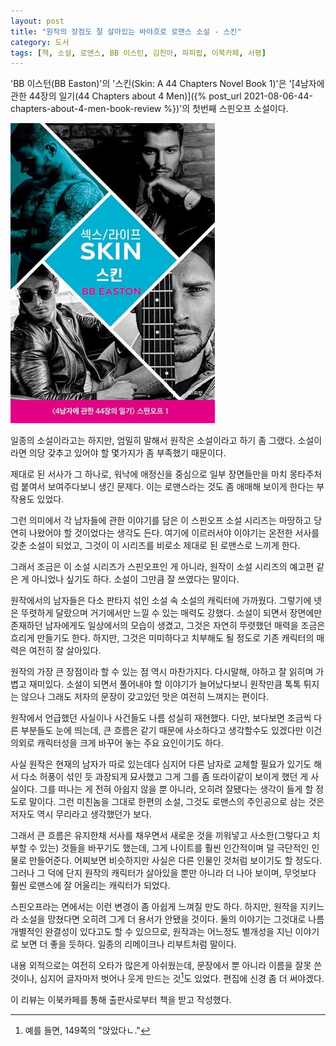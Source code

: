 ```yaml
---
layout: post
title: "원작의 장점도 잘 살아있는 바야흐로 로맨스 소설 - 스킨"
category: 도서
tags: [책, 소설, 로맨스, BB 이스턴, 김진아, 파피펍, 이북카페, 서평]
---
```


'BB 이스턴(BB Easton)'의
'스킨(Skin: A 44 Chapters Novel Book 1)'은
'[4남자에 관한 44장의 일기(44 Chapters about 4 Men)]({% post_url 2021-08-06-44-chapters-about-4-men-book-review %})'의 첫번째 스핀오프 소설이다.

![표지](/images/44-chapters-spinoff-1-skin-book-h480.jpg)

일종의 소설이라고는 하지만, 엄밀히 말해서 원작은 소설이라고 하기 좀 그랬다.
소설이라면 의당 갖추고 있어야 할 몇가지가 좀 부족했기 때문이다.

제대로 된 서사가 그 하나로,
워낙에 애정신을 중심으로 일부 장면들만을 마치 몽타주처럼 붙여서 보여주다보니 생긴 문제다.
이는 로맨스라는 것도 좀 애매해 보이게 한다는 부작용도 있었다.

그런 의미에서 각 남자들에 관한 이야기를 담은 이 스핀오프 소설 시리즈는 마땅하고 당연히 나왔어야 할 것이었다는 생각도 든다.
여기에 이르러서야 이야기는 온전한 서사를 갖춘 소설이 되었고,
그것이 이 시리즈를 비로소 제대로 된 로맨스로 느끼게 한다.

그래서 조금은 이 소설 시리즈가 스핀오프인 게 아니라,
원작이 소설 시리즈의 예고편 같은 게 아니었나 싶기도 하다.
소설이 그만큼 잘 쓰였다는 말이다.

원작에서의 남자들은 다소 판타지 섞인 소설 속 소설의 캐릭터에 가까웠다.
그렇기에 넷은 뚜렷하게 달랐으며 거기에서만 느낄 수 있는 매력도 강했다.
소설이 되면서 장면에만 존재하던 남자에게도 일상에서의 모습이 생겼고,
그것은 자연히 뚜렷했던 매력을 조금은 흐리게 만들기도 한다.
하지만, 그것은 미미하다고 치부해도 될 정도로 기존 캐릭터의 매력은 여전히 잘 살아있다.

원작의 가장 큰 장점이라 할 수 있는 점 역시 마찬가지다.
다시말해, 야하고 잘 읽히며 가볍고 재미있다.
소설이 되면서 풀어내야 할 이야기가 늘어났다보니 원작만큼 톡톡 튀지는 않으나
그래도 저자의 문장이 갖고있던 맛은 여전히 느껴지는 편이다.

원작에서 언급했던 사실이나 사건들도 나름 성실히 재현했다.
다만, 보다보면 조금씩 다른 부분들도 눈에 띄는데,
큰 흐름은 같기 때문에 사소하다고 생각할수도 있겠다만
이건 의외로 캐릭터성을 크게 바꾸어 놓는 주요 요인이기도 하다.

사실 원작은 현재의 남자가 따로 있는데다 심지어 다른 남자로 교체할 필요가 있기도 해서
다소 허풍이 섞인 듯 과장되게 묘사했고
그게 그를 좀 또라이같이 보이게 했던 게 사실이다.
그를 떠나는 게 전혀 아쉽지 않을 뿐 아니라, 오히려 잘됐다는 생각이 들게 할 정도로 말이다.
그런 미친놈을 그대로 한편의 소설, 그것도 로맨스의 주인공으로 삼는 것은 저자도 역시 무리라고 생각했던가 보다.

그래서 큰 흐름은 유지한채 서사를 채우면서 새로운 것을 끼워넣고 사소한(그렇다고 치부할 수 있는) 것들을 바꾸기도 했는데,
그게 나이트를 훨씬 인간적이며 덜 극단적인 인물로 만들어준다.
어찌보면 비슷하지만 사실은 다른 인물인 것처럼 보이기도 할 정도다.
그러나 그 덕에 단지 원작의 캐릭터가 살아있을 뿐만 아니라 더 나아 보이며,
무엇보다 훨씬 로맨스에 잘 어울리는 캐릭터가 되었다.

스핀오프라는 면에서는 이런 변경이 좀 아쉽게 느껴질 만도 하다.
하지만, 원작을 지키느라 소설을 망쳤다면 오히려 그게 더 용서가 안됐을 것이다.
둘의 이야기는 그것대로 나름 개별적인 완결성이 있다고도 할 수 있으므로,
원작과는 어느정도 별개성을 지닌 이야기로 보면 더 좋을 듯하다.
일종의 리메이크나 리부트처럼 말이다.

내용 외적으로는 여전히 오타가 많은게 아쉬웠는데,
문장에서 뿐 아니라 이름을 잘못 쓴 것이나, 심지어 글자마저 벗어나 웃게 만드는 것[^1]도 있었다.
편집에 신경 좀 더 써야겠다.

[^1]: 예를 들면, 149쪽의 "앉았다ㄴ."




<div class="im im-info">
이 리뷰는 이북카페를 통해 출판사로부터 책을 받고 작성했다.
</div>
